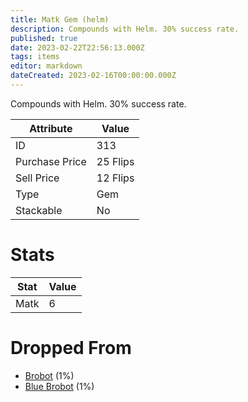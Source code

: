 ```yaml
---
title: Matk Gem (helm)
description: Compounds with Helm. 30% success rate.
published: true
date: 2023-02-22T22:56:13.000Z
tags: items
editor: markdown
dateCreated: 2023-02-16T00:00:00.000Z
---
```


Compounds with Helm. 30% success rate.

|Attribute|Value|
|-|-|
|ID|313|
|Purchase Price|25 Flips|
|Sell Price|12 Flips|
|Type|Gem|
|Stackable|No|

# Stats
|Stat|Value|
|-|-|
|Matk|6|

# Dropped From
 * [Brobot](/monsters/brobot.md) (1%)
 * [Blue Brobot](/monsters/blue-brobot.md) (1%)
